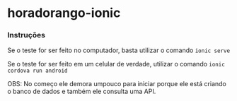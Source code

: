 # horadorango-ionic

### Instruções
Se o teste for ser feito no computador, basta utilizar o comando ```ionic serve```

Se o teste for ser feito em um celular de verdade, utilizar o comando ```ionic cordova run android```

OBS: No começo ele demora umpouco para iniciar porque ele está criando o banco de dados e também ele consulta uma API.
